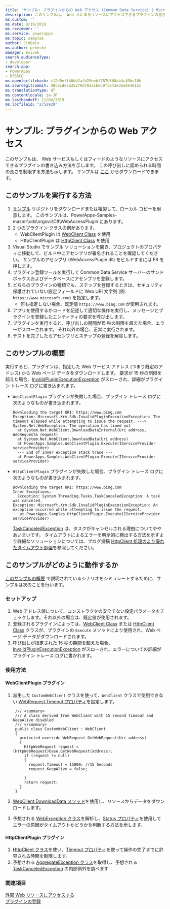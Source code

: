 ```yaml
---
title: 'サンプル: プラグインからの Web アクセス (Common Data Service) | Microsoft Docs'
description: このサンプルは、 Web 上にあるリソースにアクセスできるプラグインの書き込み方法を示します。
ms.custom: ''
ms.date: 8/19/2019
ms.reviewer: ''
ms.service: powerapps
ms.topic: samples
author: JimDaly
ms.author: pehecke
manager: kvivek
search.audienceType:
- developer
search.app:
- PowerApps
- D365CE
ms.openlocfilehash: c12d9eff40db2afb20eebf787b360ab4c49be18b
ms.sourcegitcommit: d9cecdd5a35279d78aa1b6c9fc642e36a4e4612c
ms.translationtype: HT
ms.contentlocale: ja-JP
ms.lasthandoff: 11/04/2019
ms.locfileid: "2752929"
---
```

# <a name="sample-web-access-from-a-plug-in"></a>サンプル: プラグインからの Web アクセス

このサンプルは、 Web サービスもしくはフィードのようなリソースにアクセスできるプラグインの書き込み方法を示します。 この呼び出しに認められる時間の長さを制限する方法も示します。 サンプルは [ここ](https://github.com/Microsoft/PowerApps-Samples/tree/master/cds/orgsvc/C%23/WebAccessPlugin) からダウンロードできます。

## <a name="how-to-run-this-sample"></a>このサンプルを実行する方法

1. [サンプル](https://github.com/Microsoft/PowerApps-Samples) リポジトリをダウンロードまたは複製して、ローカル コピーを用意します。 このサンプルは、PowerApps-Samples-master\cds\orgsvc\C#\WebAccessPlugin にあります。
1. 2 つのプラグイン クラスの例があります。 
    - WebClientPlugin は [WebClient Class](/dotnet/api/system.net.webclient) を使用
    - HttpClientPlugin は [HttpClient Class](/dotnet/api/system.net.http.httpclient) を使用
1. Visual Studio でサンプル ソリューションを開き、プロジェクトのプロパティに移動して、ビルド中にアセンブリが署名されることを確認してください。 サンプルのアセンブリ (WebAccessPlugin.dll) をビルドするには F6 を押します。
1. プラグイン登録ツールを実行して Common Data Service サーバーのサンドボックスおよびデータベースにアセンブリを登録します。 
1. どちらのプラグインの種類でも、ステップを登録するときは、セキュリティ保護されていない設定フィールドに Web URI 文字列 (例: `https://www.microsoft.com`) を指定します。
    - 何も指定しない場合、既定値 `https://www.bing.com` が使用されます。
1. アプリを使用するかコードを記述して適切な操作を実行し、メッセージとプラグインを登録したエンティティの要求を呼び出します。
1. プラグインを実行すると、呼び出しの期間が15 秒の制限を超えた場合、エラーがスローされます。 それ以外の場合、正常に実行されます。
1. テストを完了したらアセンブリとステップの登録を解除します。

## <a name="what-this-sample-does"></a>このサンプルの概要

実行すると、プラグインは、指定した Web サービス アドレス (つまり既定のアドレス) から Web ページ データをダウンロードします。 要求が 15 秒の制限を超えた場合、[InvalidPluginExecutionException](/dotnet/api/microsoft.xrm.sdk.invalidpluginexecutionexception) がスローされ、詳細がプラグイン トレース ログに書き込まれます。

- `WebClientPlugin` プラグインが失敗した場合、プラグイン トレース ログに次のようなものが書き込まれます。
    ```
    Downloading the target URI: https://www.bing.com
    Exception: Microsoft.Xrm.Sdk.InvalidPluginExecutionException: The timeout elapsed while attempting to issue the request. ---> System.Net.WebException: The operation has timed out
      at System.Net.WebClient.DownloadDataInternal(Uri address, WebRequest& request)
      at System.Net.WebClient.DownloadData(Uri address)
      at PowerApps.Samples.WebClientPlugin.Execute(IServiceProvider serviceProvider)
      --- End of inner exception stack trace ---
      at PowerApps.Samples.WebClientPlugin.Execute(IServiceProvider serviceProvider)
    ```

- `HttpClientPlugin` プラグインが失敗した場合、プラグイン トレース ログに次のようなものが書き込まれます。
    ```
    Downloading the target URI: https://www.bing.com
    Inner Exceptions:
      Exception: System.Threading.Tasks.TaskCanceledException: A task was canceled.
    Exception: Microsoft.Xrm.Sdk.InvalidPluginExecutionException: An exception occurred while attempting to issue the request.
       at PowerApps.Samples.HttpClientPlugin.Execute(IServiceProvider serviceProvider)
    ```
    [TaskCanceledException](/dotnet/api/system.threading.tasks.taskcanceledexception) は、タスクがキャンセルされる理由についてややあいまいです。 タイムアウトによるエラーを明示的に検出する方法を示すより詳細なソリューションについては、ブログ投稿 [HttpClient 処理のより優れたタイムアウト処理](https://thomaslevesque.com/2018/02/25/better-timeout-handling-with-httpclient/)を参照してください。

## <a name="how-this-sample-works"></a>このサンプルがどのように動作するか

[このサンプルの概要](#what-this-sample-does) で説明されているシナリオをシミュレートするために、サンプルは次のことを行います。

### <a name="setup"></a>セットアップ

1. Web アドレス値について、コンストラクタの安全でない設定パラメータをチェックします。それ以外の場合は、既定値が使用されます。
2. 登録されるプラグインによっては、[WebClient Class](/dotnet/api/system.net.webclient) または [HttpClient Class](/dotnet/api/system.net.http.httpclient) クラスが、プラグインの `Execute` メソッドにより使用され、Web ページ データがダウンロードされます。
3. 呼び出しが指定された 15 秒の期間を超えた場合、[InvalidPluginExecutionException](/dotnet/api/microsoft.xrm.sdk.invalidpluginexecutionexception) がスローされ、エラーについての詳細がプラグイン トレース ログに書かれます。

### <a name="demonstrate"></a>使用方法

#### <a name="webclientplugin-plugin"></a>WebClientPlugin プラグイン

1. 派生した `CustomWebClient` クラスを使って、`WebClient` クラスで使用できない [WebRequest.Timeout プロパティ](/dotnet/api/system.net.webrequest.timeout)を設定します。

   ````
    /// <summary>
    /// A class derived from WebClient with 15 second timeout and KeepAlive disabled
    /// </summary>
    public class CustomWebClient : WebClient
    {
      protected override WebRequest GetWebRequest(Uri address)
      {
        HttpWebRequest request = (HttpWebRequest)base.GetWebRequest(address);
        if (request != null)
        {
          request.Timeout = 15000; //15 Seconds
          request.KeepAlive = false;
          
        }
        return request;
      }
    }
    ````

1. [WebClient.DownloadData メソッド](/dotnet/api/system.net.webclient.downloaddata)を使用し、リソースからデータをダウンロードします。
1. 予想される [WebException クラス](/dotnet/api/system.net.webexception)を解析し、[Status プロパティ](/dotnet/api/system.net.webexception.status)を使用してエラーの原因がタイムアウトかどうかを判断する方法を示します。

#### <a name="httpclientplugin-plugin"></a>HttpClientPlugin プラグイン

1. [HttpClient クラス](/dotnet/api/system.net.http.httpclient)を使い、[Timeout プロパティ](/dotnet/api/system.net.http.httpclient.timeout)を使って操作の完了までに許容される時間を制限します。
1. 予想される [AggregateException クラス](/dotnet/api/system.aggregateexception)を取得し、予想される [TaskCanceledException](/dotnet/api/system.threading.tasks.taskcanceledexception) の内部例外を調べます


### <a name="see-also"></a>関連項目

[外部 Web リソースにアクセスする](../../access-web-services.md)<br/>
[プラグインの登録](../../register-plug-in.md)
